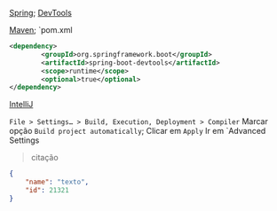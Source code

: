 [Spring](Spring.md);
[DevTools](DevTools) 

[Maven](Maven);
`pom.xml
```xml
<dependency>
        <groupId>org.springframework.boot</groupId>
        <artifactId>spring-boot-devtools</artifactId>
        <scope>runtime</scope>
        <optional>true</optional>
</dependency>
```

[IntelliJ](IntelliJ)

`File > Settings… > Build, Execution, Deployment > Compiler`
Marcar opção `Build project automatically`;
Clicar em `Apply`
Ir em `Advanced Settings

 > citação
 > 

```json
{
	"name": "texto",
	"id": 21321
}
```





